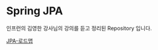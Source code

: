 # Spring JPA
인프런의 김영한 강사님의 강의를 듣고 정리된 Repository 입니다.

[JPA-로드맵](https://www.inflearn.com/roadmaps/149)

